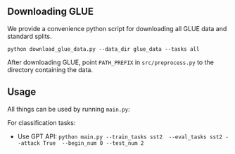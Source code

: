 ## Downloading GLUE

We provide a convenience python script for downloading all GLUE data and standard splits.

```
python download_glue_data.py --data_dir glue_data --tasks all
```

After downloading GLUE, point ``PATH_PREFIX`` in  ``src/preprocess.py`` to the directory containing the data.
## Usage

All things can be used by running `main.py`:

For classification tasks:
- Use GPT API: `python main.py --train_tasks sst2  --eval_tasks sst2 --attack True  --begin_num 0 --test_num 2`



